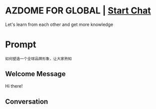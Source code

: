 

# AZDOME FOR GLOBAL | [Start Chat](https://gptcall.net/chat.html?data=%7B%22contact%22%3A%7B%22id%22%3A%22zohmQ72AUGrHjfX6otlgi%22%2C%22flow%22%3Atrue%7D%7D)
Let's learn from each other and get more knowledge

# Prompt

```
如何塑造一个全球品牌形象，让大家熟知
```

## Welcome Message
Hi there!

## Conversation



